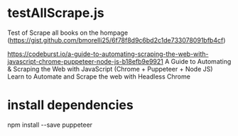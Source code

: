 # testAllScrape.js
Test of Scrape all books on the hompage (https://gist.github.com/bmorelli25/6f78f8d9c6bd2c1de733078091bfb4cf)

https://codeburst.io/a-guide-to-automating-scraping-the-web-with-javascript-chrome-puppeteer-node-js-b18efb9e9921
A Guide to Automating & Scraping the Web with JavaScript (Chrome + Puppeteer + Node JS)
Learn to Automate and Scrape the web with Headless Chrome

# install dependencies
npm install --save puppeteer
